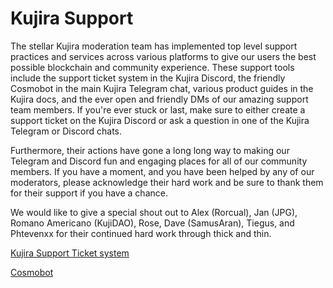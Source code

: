 # Kujira Support

The stellar Kujira moderation team has implemented top level support practices and services across various platforms to give our users the best possible blockchain and community experience. These support tools include the support ticket system in the Kujira Discord, the friendly Cosmobot in the main Kujira Telegram chat, various product guides in the Kujira docs, and the ever open and friendly DMs of our amazing support team members. If you're ever stuck or last, make sure to either create a support ticket on the Kujira Discord or ask a question in one of the Kujira Telegram or Discord chats.&#x20;

Furthermore, their actions have gone a long long way to making our Telegram and Discord fun and engaging places for all of our community members. If you have a moment, and you have been helped by any of our moderators, please acknowledge their hard work and be sure to thank them for their support if you have a chance.

We would like to give a special shout out to Alex (Rorcual), Jan (JPG), Romano Americano (KujiDAO), Rose, Dave (SamusAran), Tiegus, and Phtevenxx for their continued hard work through thick and thin.

[Kujira Support Ticket system](support-ticket-system.md)

[Cosmobot](cosmobot.md)
